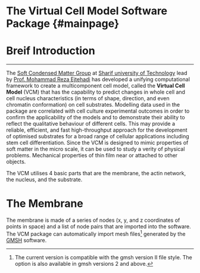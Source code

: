 The Virtual Cell Model Software Package           {#mainpage}
============
# Breif Introduction
--------------------
The [Soft Condensed Matter Group] at [Sharif university of Technology] lead by [Prof. Mohammad Reza Ejtehadi] has developed a unifying computational framework to create a multicomponent cell model, called the **Virtual Cell Model** (VCM) that has the capability to predict changes in whole cell and cell nucleus characteristics (in terms of shape, direction, and even chromatin conformation) on cell substrates. Modelling data used in the package are correlated with cell culture experimental outcomes in order to confirm the applicability of the models and to demonstrate their ability to reflect the qualitative behaviour of different cells. This may provide a reliable, efficient, and fast high-throughput approach for the development of optimised substrates for a broad range of cellular applications including stem cell differentiation. Since the VCM is designed to mimic properties of soft matter in the micro scale, it can be used to study a verity of physical problems. Mechanical properties of thin film near or attached to other objects.

The VCM utilises 4 basic parts that are the membrane, the actin network, the nucleus, and the substrate.

# The Membrane

The membrane is made of a series of nodes (x, y, and z coordinates of points in space) and a list of node pairs that are imported into the software. The VCM package can automatically import  mesh files[^1] generated by the [GMSH] software.

[Soft Condensed Matter Group]: http://softmatter.physics.sharif.edu "Soft Condensed Matter Group"
[Sharif university of Technology]: http://www.en.sharif.edu "Sharif English homepage"
[Prof. Mohammad Reza Ejtehadi]: http://sharif.edu/~ejtehadi/ "Prof Ejtehadi's homepage"
[GMSH]: http://gmsh.info "Gmsh homepage"

[^1]: The current version is compatible with the gmsh version II file style. The option is also available in gmsh versions 2 and above.
